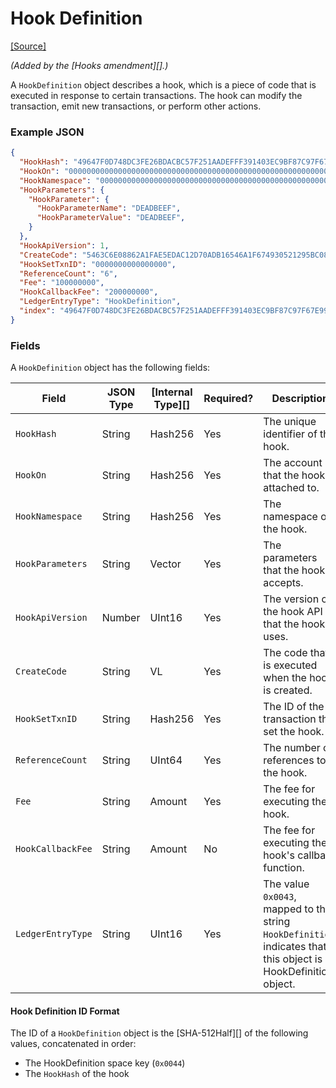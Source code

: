 # Hook Definition

[\[Source\]](https://github.com/ripple/rippled/blob/master/src/ripple/protocol/impl/LedgerFormats.cpp#L157-L170)

_(Added by the \[Hooks amendment]\[].)_

A `HookDefinition` object describes a hook, which is a piece of code that is executed in response to certain transactions. The hook can modify the transaction, emit new transactions, or perform other actions.

### Example JSON

```json
{
  "HookHash": "49647F0D748DC3FE26BDACBC57F251AADEFFF391403EC9BF87C97F67E9977FB0",
  "HookOn": "0000000000000000000000000000000000000000000000000000000000000000",
  "HookNamespace": "0000000000000000000000000000000000000000000000000000000000000000",
  "HookParameters": {
    "HookParameter": {
      "HookParameterName": "DEADBEEF",
      "HookParameterValue": "DEADBEEF",
    }
  },
  "HookApiVersion": 1,
  "CreateCode": "5463C6E08862A1FAE5EDAC12D70ADB16546A1F674930521295BC082494B62924",
  "HookSetTxnID": "0000000000000000",
  "ReferenceCount": "6",
  "Fee": "100000000",
  "HookCallbackFee": "200000000",
  "LedgerEntryType": "HookDefinition",
  "index": "49647F0D748DC3FE26BDACBC57F251AADEFFF391403EC9BF87C97F67E9977FB0"
}
```

### Fields

A `HookDefinition` object has the following fields:

| Field             | JSON Type | \[Internal Type]\[] | Required? | Description                                                                                                       |
| ----------------- | --------- | ------------------- | --------- | ----------------------------------------------------------------------------------------------------------------- |
| `HookHash`        | String    | Hash256             | Yes       | The unique identifier of the hook.                                                                                |
| `HookOn`          | String    | Hash256             | Yes       | The account that the hook is attached to.                                                                         |
| `HookNamespace`   | String    | Hash256             | Yes       | The namespace of the hook.                                                                                        |
| `HookParameters`  | String    | Vector              | Yes       | The parameters that the hook accepts.                                                                             |
| `HookApiVersion`  | Number    | UInt16              | Yes       | The version of the hook API that the hook uses.                                                                   |
| `CreateCode`      | String    | VL                  | Yes       | The code that is executed when the hook is created.                                                               |
| `HookSetTxnID`    | String    | Hash256             | Yes       | The ID of the transaction that set the hook.                                                                      |
| `ReferenceCount`  | String    | UInt64              | Yes       | The number of references to the hook.                                                                             |
| `Fee`             | String    | Amount              | Yes       | The fee for executing the hook.                                                                                   |
| `HookCallbackFee` | String    | Amount              | No        | The fee for executing the hook's callback function.                                                               |
| `LedgerEntryType` | String    | UInt16              | Yes       | The value `0x0043`, mapped to the string `HookDefinition`, indicates that this object is a HookDefinition object. |

#### Hook Definition ID Format

The ID of a `HookDefinition` object is the \[SHA-512Half]\[] of the following values, concatenated in order:

* The HookDefinition space key (`0x0044`)
* The `HookHash` of the hook
